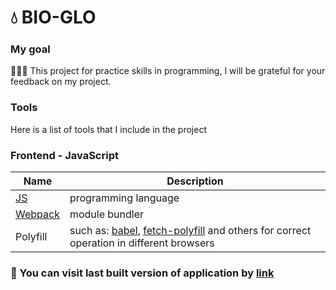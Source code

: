 # 💧 BIO-GLO

### My goal 
👨🏼‍💻 This project for practice skills in programming, I will be grateful for your feedback on my project.

### Tools
Here is a list of tools that I include in the project

### Frontend - JavaScript
Name | Description
------------ | -------------
[JS](https://javascript.info) | programming language
[Webpack](https://webpack.js.org) | module bundler 
Polyfill | such as: [babel](https://babeljs.io/docs/en/babel-polyfill), [fetch-polyfill](https://www.npmjs.com/package/fetch-polyfill) and others for correct operation in different browsers

### 👾  You can visit last built version of application by [link](https://bio-glo.surge.sh/) 
